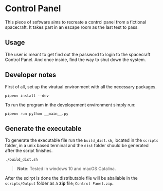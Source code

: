 # Control Panel

This piece of software aims to recreate a control panel from a fictional spacecraft. It takes part in an escape room as the last test to pass. 

## Usage
The user is meant to get find out the password to login to the spacecraft Control Panel. And once inside, find the way to shut down the system.

## Developer notes
First of all, set up the virutual environment with all the necessary packages.
```
pipenv install --dev
```

To run the program in the developement environment simply run:
```
pipenv run python __main__.py
```

## Generate the executable

To generate the executable file run the `build_dist.sh`, located in the `scripts` folder,  in a unix based terminal and the `dist` folder should be generated after the script finishes.
```
./build_dist.sh
```

>  **Note:** Tested in windows 10 and macOS Catalina.

After the scirpt is done the distributable file will be abailable in the `scripts/Output` folder as a **zip** file; `Control Panel.zip`.
